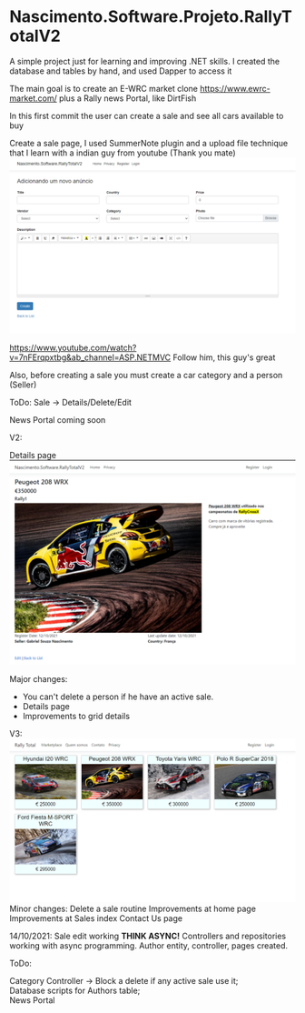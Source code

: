 # Nascimento.Software.Projeto.RallyTotalV2


A simple project just for learning and improving .NET skills. I created the database and tables by hand, and used Dapper to access it

The main goal is to create an E-WRC market clone https://www.ewrc-market.com/   plus a Rally news Portal, like DirtFish

In this first commit the user can create a sale and see all cars available to buy

Create a sale page, I used SummerNote plugin and a upload file technique that I learn with a indian guy from youtube (Thank you mate)
<img src="https://github.com/Gabriel-0216/Nascimento.Software.RallyTotal/blob/master/ImagesFolder/001_CreatingSale.PNG">

https://www.youtube.com/watch?v=7nFErqpxtbg&ab_channel=ASP.NETMVC 
Follow him, this guy's great

Also, before creating a sale you must create a car category and a person (Seller)

ToDo: Sale -> Details/Delete/Edit

News Portal coming soon


V2:

Details page
<img src="https://github.com/Gabriel-0216/Nascimento.Software.RallyTotal/blob/master/ImagesFolder/003_Details.PNG">

Major changes: 
- You can't delete a person if he have an active sale.
- Details page
- Improvements to grid details

V3: 
<img src="https://github.com/Gabriel-0216/Nascimento.Software.RallyTotal/blob/master/ImagesFolder/003_SalesGrid.PNG">
Minor changes:
Delete a sale routine
Improvements at home page
Improvements at Sales index
Contact Us page

14/10/2021: 
Sale edit working
<b>THINK ASYNC!</b>
Controllers and repositories working with async programming.
Author entity, controller, pages created. 

ToDo:

Category Controller -> Block a delete if any active sale use it; </br>
Database scripts for Authors table; </br>
News Portal </br>

